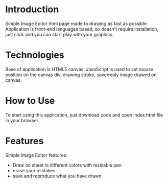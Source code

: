 
# Introduction

Simple Image Editor html page made to drawing as fast as possible. Application is front-end languages based, so doesn't require installation, just click and you can start play with your graphics.

# Technologies

Base of application is HTML5 canvas. JavaScript is used to set mouse position on the canvas div, drawing stroke, save/reply image drawed on canvas.

# How to Use

To start using this application, just download code and open index.html file in your browser.


# Features

Simple Image Editor features:
* Draw on sheet in different colors with resizable pen
* erase your mistakes
* save and reproduce what you have drawn


